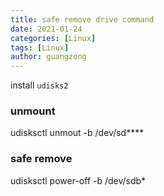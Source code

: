 ```yaml
---
title: safe remove drive command
date: 2021-01-24
categories: [Linux]
tags: [Linux]
author: guangzong
---
```


install `udisks2`

### unmount

udisksctl unmout -b /dev/sd****

### safe remove

udisksctl power-off -b /dev/sdb*
